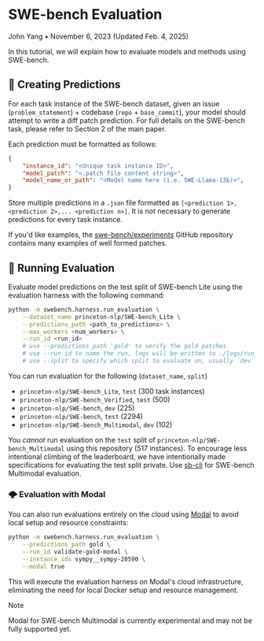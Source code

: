 # SWE-bench Evaluation
John Yang &bull; November 6, 2023 (Updated Feb. 4, 2025)

In this tutorial, we will explain how to evaluate models and methods using SWE-bench.

## 🤖 Creating Predictions
For each task instance of the SWE-bench dataset, given an issue (`problem_statement`) + codebase (`repo` + `base_commit`), your model should attempt to write a diff patch prediction. For full details on the SWE-bench task, please refer to Section 2 of the main paper.

Each prediction must be formatted as follows:
```json
{
    "instance_id": "<Unique task instance ID>",
    "model_patch": "<.patch file content string>",
    "model_name_or_path": "<Model name here (i.e. SWE-Llama-13b)>",
}
```

Store multiple predictions in a `.json` file formatted as `[<prediction 1>, <prediction 2>,... <prediction n>]`. It is not necessary to generate predictions for every task instance.

If you'd like examples, the [swe-bench/experiments](https://github.com/swe-bench/experiments) GitHub repository contains many examples of well formed patches.

## 🔄 Running Evaluation
Evaluate model predictions on the test split of SWE-bench Lite using the evaluation harness with the following command:
```bash
python -m swebench.harness.run_evaluation \
    --dataset_name princeton-nlp/SWE-bench_Lite \
    --predictions_path <path_to_predictions> \
    --max_workers <num_workers> \
    --run_id <run_id>
    # use --predictions_path 'gold' to verify the gold patches
    # use --run_id to name the run, logs will be written to ./logs/run_evaluation/<run_id>
    # use --split to specify which split to evaluate on, usually `dev` or `test`
```

You can run evaluation for the following (`dataset_name`, `split`)
* `princeton-nlp/SWE-bench_Lite`, `test` (300 task instances)
* `princeton-nlp/SWE-bench_Verified`, `test` (500)
* `princeton-nlp/SWE-bench`, `dev` (225)
* `princeton-nlp/SWE-bench`, `test` (2294)
* `princeton-nlp/SWE-bench_Multimodal`, `dev` (102)

You *cannot* run evaluation on the `test` split of `princeton-nlp/SWE-bench_Multimodal` using this repository (517 instances).
To encourage less intentional climbing of the leaderboard, we have intentionally made specifications for evaluating the test split private.
Use [sb-cli](https://github.com/swe-bench/sb-cli/) for SWE-bench Multimodal evaluation.

### 🌩️ Evaluation with Modal
You can also run evaluations entirely on the cloud using [Modal](https://modal.com/) to avoid local setup and resource constraints:
```bash
python -m swebench.harness.run_evaluation \
    --predictions_path gold \
    --run_id validate-gold-modal \
    --instance_ids sympy__sympy-20590 \
    --modal true
```
This will execute the evaluation harness on Modal's cloud infrastructure, eliminating the need for local Docker setup and resource management.

> [!NOTE]
> Modal for SWE-bench Multimodal is currently experimental and may not be fully supported yet.
